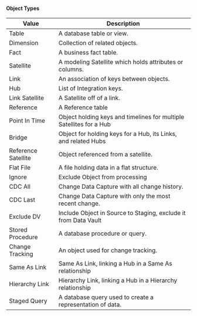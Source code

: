 #### Object Types

| Value               | Description                                                         |
| ------------------- | ------------------------------------------------------------------- |
| Table               | A database table or view.                                           |
| Dimension           | Collection of related objects.                                      |
| Fact                | A business fact table.                                              |
| Satellite           | A modeling Satellite which holds attributes or columns.             |
| Link                | An association of keys between objects.                             |
| Hub                 | List of Integration keys.                                           |
| Link Satellite      | A Satellite off of a link.                                          |
| Reference           | A Reference table                                                   |
| Point In Time       | Object holding keys and timelines for multiple Satellites for a Hub |
| Bridge              | Object for holding keys for a Hub, its Links, and related Hubs      |
| Reference Satellite | Object referenced from a satellite.                                 |
| Flat File           | A file holding data in a flat structure.                            |
| Ignore              | Exclude Object from processing                                      |
| CDC All             | Change Data Capture with all change history.                        |
| CDC Last            | Change Data Capture with only the most recent change.               |
| Exclude DV          | Include Object in Source to Staging, exclude it from Data Vault     |
| Stored Procedure    | A database procedure or query.                                      |
| Change Tracking     | An object used for change tracking.                                 |
| Same As Link        | Same As Link, linking a Hub in a Same As relationship               |
| Hierarchy Link      | Hierarchy Link, linking a Hub in a Hierarchy relationship           |
| Staged Query        | A database query used to create a representation of data.           |
